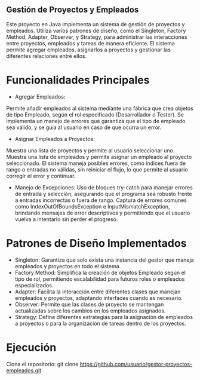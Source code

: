 ## Gestión de Proyectos y Empleados
Este proyecto en Java implementa un sistema de gestión de proyectos y empleados. Utiliza varios patrones de diseño, como el Singleton, Factory Method, Adapter, Observer, y Strategy, para administrar las interacciones entre proyectos, empleados y tareas de manera eficiente. El sistema permite agregar empleados, asignarlos a proyectos y gestionar las diferentes relaciones entre ellos.

# Funcionalidades Principales
- Agregar Empleados:

Permite añadir empleados al sistema mediante una fábrica que crea objetos de tipo Empleado, según el rol especificado (Desarrollador o Tester).
Se implementa un manejo de errores que garantiza que el tipo de empleado sea válido, y se guía al usuario en caso de que ocurra un error.
- Asignar Empleados a Proyectos:

Muestra una lista de proyectos y permite al usuario seleccionar uno.
Muestra una lista de empleados y permite asignar un empleado al proyecto seleccionado.
El sistema maneja posibles errores, como índices fuera de rango o entradas no válidas, sin reiniciar el flujo, lo que permite al usuario corregir el error y continuar.
- Manejo de Excepciones:
Uso de bloques try-catch para manejar errores de entrada y selección, asegurando que el programa sea robusto frente a entradas incorrectas o fuera de rango.
Captura de errores comunes como IndexOutOfBoundsException e InputMismatchException, brindando mensajes de error descriptivos y permitiendo que el usuario vuelva a intentarlo sin perder el progreso.
# Patrones de Diseño Implementados
- Singleton: Garantiza que solo exista una instancia del gestor que maneja empleados y proyectos en todo el sistema.
- Factory Method: Simplifica la creación de objetos Empleado según el tipo de rol, permitiendo escalabilidad para futuros roles o empleados especializados.
- Adapter: Facilita la interacción entre diferentes clases que manejan empleados y proyectos, adaptando interfaces cuando es necesario.
- Observer: Permite que las clases de proyecto se mantengan actualizadas sobre los cambios en los empleados asignados.
- Strategy: Define diferentes estrategias para la asignación de empleados a proyectos o para la organización de tareas dentro de los proyectos.


# Ejecución
Clona el repositorio:
git clone https://github.com/usuario/gestor-proyectos-empleados.git


